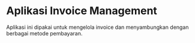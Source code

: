 # Aplikasi Invoice Management

Aplikasi ini dipakai untuk mengelola invoice dan menyambungkan dengan berbagai metode pembayaran.
